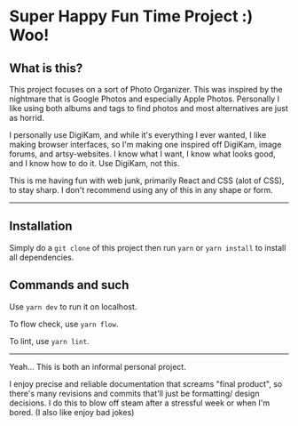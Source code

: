 # Super Happy Fun Time Project :) Woo!

<h2> What is this? </h2>

This project focuses on a sort of Photo Organizer. This was inspired by the nightmare that is Google Photos and especially Apple Photos. Personally I like using both albums and tags to find photos and most alternatives are just as horrid.

I personally use DigiKam, and while it's everything I ever wanted, I like making browser interfaces, so I'm making one inspired off DigiKam, image forums, and artsy-websites. I know what I want, I know what looks good, and I know how to do it. Use DigiKam, not this.


This is me having fun with web junk, primarily React and CSS (alot of CSS), to stay sharp. I don't recommend using any of this in any shape or form.

<hr>

<h2> Installation </h2>

Simply do a `git clone` of this project then run `yarn` or `yarn install` to install all dependencies.

<h2> Commands and such </h2>

Use `yarn dev` to run it on localhost.

To flow check, use `yarn flow`.

To lint, use `yarn lint`.


<hr>
Yeah... This is both an informal personal project.

I enjoy precise and reliable documentation that screams "final product", so there's many revisions and commits that'll just be formatting/ design decisions.
I do this to blow off steam after a stressful week or when I'm bored. (I also like enjoy bad jokes)
